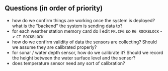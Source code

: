 ## Questions (in order of priority)

- how do we confirm things are working once the system is deployed? what is the "backend" the system is sending data to? 
- for each weather station memory card do I edit `FK.CFG` so `R6 ROCKBLOCK` -> `CT ROCKBLOCK`
- how do we confirm validity of data the sensors are collecting? Should we assume they are calibrated properly? 
- for sonar / water depth sensor, how do we calibrate it? Should we record the height between the water surface level and the sensor? 
- does temperature sensor need any sort of calibration? 
